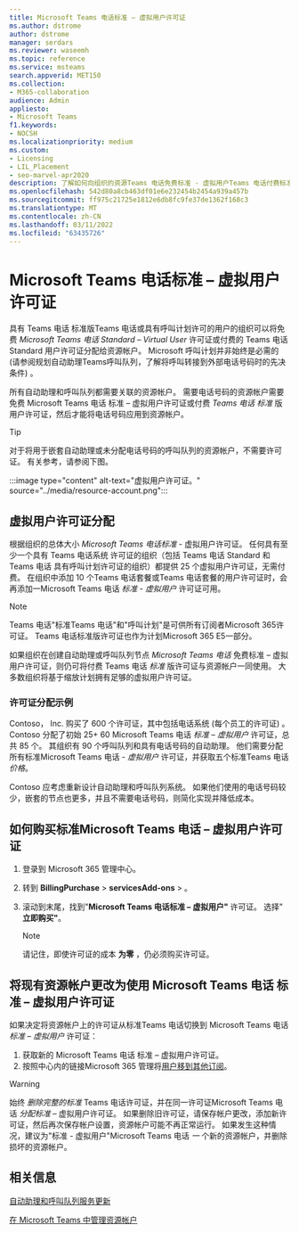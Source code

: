 ```yaml
---
title: Microsoft Teams 电话标准 – 虚拟用户许可证
ms.author: dstrome
author: dstrome
manager: serdars
ms.reviewer: waseemh
ms.topic: reference
ms.service: msteams
search.appverid: MET150
ms.collection:
- M365-collaboration
audience: Admin
appliesto:
- Microsoft Teams
f1.keywords:
- NOCSH
ms.localizationpriority: medium
ms.custom:
- Licensing
- LIL_Placement
- seo-marvel-apr2020
description: 了解如何向组织的资源Teams 电话免费标准 - 虚拟用户Teams 电话付费标准用户许可证。
ms.openlocfilehash: 542d80a8cb463df01e6e232454b2454a939a457b
ms.sourcegitcommit: ff975c21725e1812e6db8fc9fe37de1362f168c3
ms.translationtype: MT
ms.contentlocale: zh-CN
ms.lasthandoff: 03/11/2022
ms.locfileid: "63435726"
---
```

# <a name="microsoft-teams-phone-standard--virtual-user-licenses"></a>Microsoft Teams 电话标准 – 虚拟用户许可证

具有 Teams 电话 标准版Teams 电话或具有呼叫计划许可的用户的组织可以将免费 *Microsoft Teams 电话 Standard – Virtual User* 许可证或付费的 Teams 电话 Standard 用户许可证分配给资源帐户。 Microsoft 呼叫计划并非始终是必需的 (请参阅规划自动助理Teams呼叫队列[](../plan-auto-attendant-call-queue.md#prerequisites)，了解将呼叫转接到外部电话号码时的先决条件) 。

所有自动助理和呼叫队列都需要关联的资源帐户。 需要电话号码的资源帐户需要免费 Microsoft Teams 电话 标准 *–* 虚拟用户许可证或付费 *Teams 电话 标准* 版用户许可证，然后才能将电话号码应用到资源帐户。

> [!TIP]
> 对于将用于嵌套自动助理或未分配电话号码的呼叫队列的资源帐户，不需要许可证。 有关参考，请参阅下图。

:::image type="content" alt-text="虚拟用户许可证。" source="../media/resource-account.png":::

## <a name="virtual-user-license-allocation"></a>虚拟用户许可证分配

根据组织的总体大小 *Microsoft Teams 电话标准 -* 虚拟用户许可证。 任何具有至少一个具有 Teams 电话系统 许可证的组织（包括 Teams 电话 Standard 和 Teams 电话 具有呼叫计划许可证的组织）都提供 25 个虚拟用户许可证，无需付费。 在组织中添加 10 个Teams 电话套餐或Teams 电话套餐的用户许可证时，会再添加一Microsoft Teams 电话 *标准 - 虚拟用户* 许可证可用。

> [!NOTE]
> Teams 电话"标准Teams 电话"和"呼叫计划"是可供所有订阅者Microsoft 365许可证。 Teams 电话标准版许可证也作为计划Microsoft 365 E5一部分。

如果组织在创建自动助理或呼叫队列节点 *Microsoft Teams 电话* 免费标准 – 虚拟用户许可证，则仍可将付费 Teams 电话 *标准* 版许可证与资源帐户一同使用。 大多数组织将基于缩放计划拥有足够的虚拟用户许可证。

### <a name="license-allocation-example"></a>许可证分配示例

Contoso， Inc. 购买了 600 个许可证，其中包括电话系统 (每个员工的许可证) 。 Contoso 分配了初始 25+ 60 Microsoft Teams 电话 *标准 – 虚拟用户* 许可证，总共 85 个。 其组织有 90 个呼叫队列和具有电话号码的自动助理。 他们需要分配所有标准Microsoft Teams 电话 *- 虚拟用户* 许可证，并获取五个标准Teams 电话 *价格*。

Contoso 应考虑重新设计自动助理和呼叫队列系统。 如果他们使用的电话号码较少，嵌套的节点也更多，并且不需要电话号码，则简化实现并降低成本。

## <a name="how-to-buy-microsoft-teams-phone-standard--virtual-user-licenses"></a>如何购买标准Microsoft Teams 电话 – 虚拟用户许可证

1. 登录到 Microsoft 365 管理中心。
2. 转到 **BillingPurchase** >  **servicesAdd-ons** > 。
3. 滚动到末尾，找到"**Microsoft Teams 电话标准 – 虚拟用户"** 许可证。 选择" **立即购买"**。

   > [!NOTE]
   > 请记住，即使许可证的成本 **为零** ，仍必须购买许可证。

## <a name="change-an-existing-resource-account-to-use-a-microsoft-teams-phone-standard--virtual-user-license"></a>将现有资源帐户更改为使用 Microsoft Teams 电话 标准 – 虚拟用户许可证

如果决定将资源帐户上的许可证从标准Teams 电话切换到 Microsoft Teams 电话 *标准 – 虚拟用户* 许可证：

1. 获取新的 Microsoft Teams 电话 标准 – 虚拟用户许可证。
2. 按照中心内的链接Microsoft 365 管理将[用户移到其他订阅](/microsoft-365/admin/manage/assign-licenses-to-users#move-users-to-a-different-subscription)。

> [!WARNING]
> 始终 *删除完整的标准* Teams 电话许可证，并在同一许可证Microsoft Teams 电话 *分配标准 –* 虚拟用户许可证。 如果删除旧许可证，请保存帐户更改，添加新许可证，然后再次保存帐户设置，资源帐户可能不再正常运行。 如果发生这种情况，建议为"标准 - 虚拟用户"Microsoft Teams 电话 *一* 个新的资源帐户，并删除损坏的资源帐户。

## <a name="related-information"></a>相关信息

[自动助理和呼叫队列服务更新](https://techcommunity.microsoft.com/t5/Microsoft-Teams-Blog/Auto-Attendant-and-Call-Queues-Service-Update/ba-p/564521)

[在 Microsoft Teams 中管理资源帐户](../manage-resource-accounts.md)
